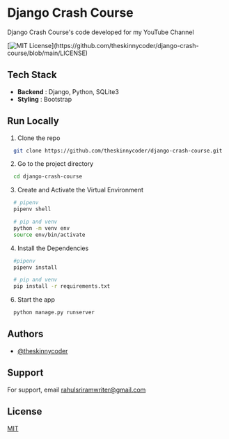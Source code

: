 # **Django Crash Course**

Django Crash Course's code developed for my YouTube Channel

[![MIT License](https://img.shields.io/apm/l/atomic-design-ui.svg?)](https://github.com/theskinnycoder/django-crash-course/blob/main/LICENSE)

## **Tech Stack**

- **Backend** : Django, Python, SQLite3
- **Styling** : Bootstrap

## **Run Locally**

1. Clone the repo

```bash
  git clone https://github.com/theskinnycoder/django-crash-course.git
```

2. Go to the project directory

```bash
  cd django-crash-course
```

3. Create and Activate the Virtual Environment

```bash
  # pipenv
  pipenv shell

  # pip and venv
  python -m venv env
  source env/bin/activate
```

4. Install the Dependencies

```bash
  #pipenv
  pipenv install

  # pip and venv
  pip install -r requirements.txt
```

6. Start the app

```bash
  python manage.py runserver
```

## **Authors**

- [@theskinnycoder](https://www.github.com/theskinnycoder)

## **Support**

For support, email rahulsriramwriter@gmail.com

## **License**

[MIT](https://choosealicense.com/licenses/mit/)
